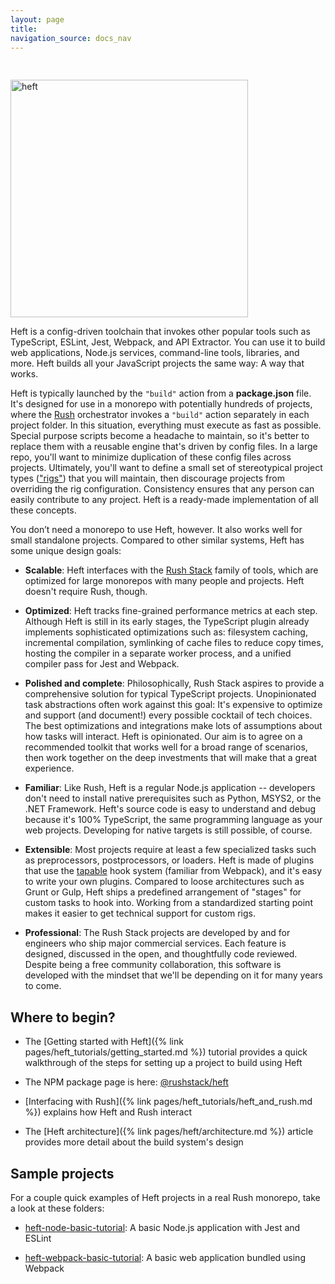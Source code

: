 ```yaml
---
layout: page
title:
navigation_source: docs_nav
---
```


<div>
  <img src="{{ site.baseurl }}/images/heft-logo-horse.svg" alt="heft" title="heft" style="width: 380px; padding-top: 30px;" />
  <p />
</div>

<!-- --------------------------------------------------------------------------- -->
<!-- Text below this line should stay in sync with heft's package README.md file -->
<!-- --------------------------------------------------------------------------- -->

Heft is a config-driven toolchain that invokes other popular tools such as TypeScript, ESLint, Jest, Webpack,
and API Extractor. You can use it to build web applications, Node.js services, command-line tools, libraries,
and more. Heft builds all your JavaScript projects the same way: A way that works.

Heft is typically launched by the `"build"` action from a **package.json** file. It's designed for use in
a monorepo with potentially hundreds of projects, where the [Rush](https://rushjs.io/) orchestrator invokes
a `"build"` action separately in each project folder. In this situation, everything must execute as fast as possible.
Special purpose scripts become a headache to maintain, so it's better to replace them with a reusable engine that's
driven by config files. In a large repo, you'll want to minimize duplication of these config files across projects.
Ultimately, you'll want to define a small set of stereotypical project types
(["rigs"](https://rushstack.io/pages/heft/rig_packages/)) that you will maintain, then discourage projects from
overriding the rig configuration. Consistency ensures that any person can easily contribute to any project.
Heft is a ready-made implementation of all these concepts.

You don’t need a monorepo to use Heft, however. It also works well for small standalone projects. Compared to other
similar systems, Heft has some unique design goals:

- **Scalable**: Heft interfaces with the [Rush Stack](https://rushstack.io/) family of tools, which are optimized
  for large monorepos with many people and projects.  Heft doesn't require Rush, though.

- **Optimized**: Heft tracks fine-grained performance metrics at each step.  Although Heft is still in its
  early stages, the TypeScript plugin already implements sophisticated optimizations such as: filesystem caching,
  incremental compilation, symlinking of cache files to reduce copy times, hosting the compiler in a separate
  worker process, and a unified compiler pass for Jest and Webpack.

- **Polished and complete**: Philosophically, Rush Stack aspires to provide a comprehensive solution for typical
  TypeScript projects.  Unopinionated task abstractions often work against this goal:  It's expensive to optimize
  and support (and document!) every possible cocktail of tech choices.  The best optimizations and integrations
  make lots of assumptions about how tasks will interact.  Heft is opinionated.  Our aim is to agree on a recommended
  toolkit that works well for a broad range of scenarios, then work together on the deep investments that will
  make that a great experience.

- **Familiar**: Like Rush, Heft is a regular Node.js application -- developers don't need to install native
  prerequisites such as Python, MSYS2, or the .NET Framework.  Heft's source code is easy to understand and debug
  because it's 100% TypeScript, the same programming language as your web projects.  Developing for native targets
  is still possible, of course.

- **Extensible**: Most projects require at least a few specialized tasks such as preprocessors, postprocessors,
  or loaders.  Heft is made of plugins that use the [tapable](https://www.npmjs.com/package/tapable)
  hook system (familiar from Webpack), and it's easy to write your own plugins.  Compared to loose architectures
  such as Grunt or Gulp, Heft ships a predefined arrangement of "stages" for custom tasks to hook into.  Working
  from a standardized starting point makes it easier to get technical support for custom rigs.

- **Professional**: The Rush Stack projects are developed by and for engineers who ship major commercial services.
  Each feature is designed, discussed in the open, and thoughtfully code reviewed.  Despite being a free community
  collaboration, this software is developed with the mindset that we'll be depending on it for many years to come.

<!-- --------------------------------------------------------------------------- -->
<!-- Text above this line should stay in sync with heft's package README.md file -->
<!-- --------------------------------------------------------------------------- -->


## Where to begin?

- The [Getting started with Heft]({% link pages/heft_tutorials/getting_started.md %}) tutorial provides a quick
  walkthrough of the steps for setting up a project to build using Heft

- The NPM package page is here: [@rushstack/heft](https://www.npmjs.com/package/@rushstack/heft)

- [Interfacing with Rush]({% link pages/heft_tutorials/heft_and_rush.md %}) explains how Heft and Rush interact

- The [Heft architecture]({% link pages/heft/architecture.md %}) article provides more detail about the
  build system's design


## Sample projects

For a couple quick examples of Heft projects in a real Rush monorepo, take a look at these folders:

- [heft-node-basic-tutorial](https://github.com/microsoft/rushstack/tree/master/tutorials/heft-node-basic-tutorial): A basic Node.js
  application with Jest and ESLint

- [heft-webpack-basic-tutorial](https://github.com/microsoft/rushstack/tree/master/tutorials/heft-webpack-basic-tutorial): A basic
  web application bundled using Webpack
